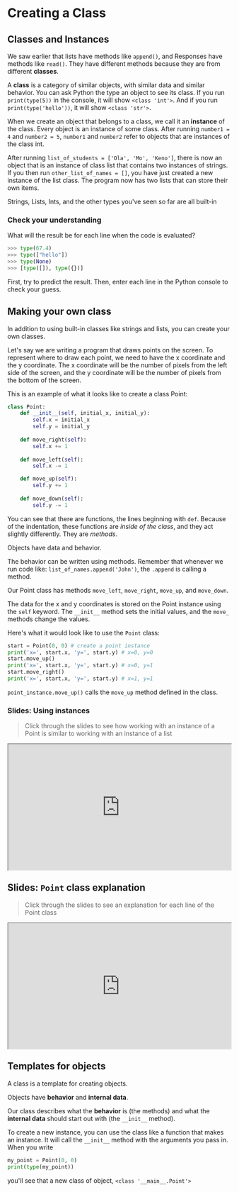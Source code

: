 # Creating a Class

## Classes and Instances

We saw earlier that lists have methods like `append()`, and Responses have methods like `read()`. They have different methods because they are from different **classes**.

A **class** is a category of similar objects, with similar data and similar behavior. You can ask Python the type an object to see its class. If you run `print(type(5))` in the console, it will show `<class 'int'>`. And if you run `print(type('hello'))`, it will show `<class 'str'>`. 

When we create an object that belongs to a class, we call it an **instance** of the class. Every object is an instance of some class. After running `number1 = 4` and `number2 = 5`, `number1` and `number2` refer to objects that are instances of the class int. 

After running `list_of_students = ['Ola', 'Mo', 'Keno']`, there is now an object that is an instance of class list that contains two instances of strings. If you then run `other_list_of_names = []`, you have just created a new instance of the list class. The program now has two lists that can store their own items.

Strings, Lists, Ints, and the other types you've seen so far are all built-in

### Check your understanding

What will the result be for each line when the code is evaluated?

```python
>>> type(67.4)
>>> type(["hello"])
>>> type(None)
>>> [type([]), type({})]
```

First, try to predict the result. Then, enter each line in the Python console to
check your guess.

## Making your own class

In addition to using built-in classes like strings and lists, you can create your own classes.

Let's say we are writing a program that draws points on the screen. To represent where to draw each point, we need to have the x coordinate and the y coordinate. The x coordinate will be the number of pixels from the left side of the screen, and the y coordinate will be the number of pixels from the bottom of the screen.

This is an example of what it looks like to create a class Point:

```python
class Point:
    def __init__(self, initial_x, initial_y):
        self.x = initial_x
        self.y = initial_y
    
    def move_right(self):
        self.x += 1
        
    def move_left(self):
        self.x -= 1

    def move_up(self):
        self.y += 1
        
    def move_down(self):
        self.y -= 1
```

You can see that there are functions, the lines beginning with `def`. Because of the indentation, these functions are _inside of the class_, and they act slightly differently. They are _methods_.

Objects have data and behavior. 


The behavior can be written using methods. Remember that whenever we run code like: `list_of_names.append('John')`, the `.append` is calling a method. 

Our Point class has methods `move_left`, `move_right`, `move_up`, and `move_down`. 

The data for the x and y coordinates is stored on the Point instance using the `self` keyword. The `__init__` method sets the initial values, and the `move_` methods change the values.

Here's what it would look like to use the `Point` class:

```python
start = Point(0, 0) # create a point instance
print('x=', start.x, 'y=', start.y) # x=0, y=0
start.move_up()
print('x=', start.x, 'y=', start.y) # x=0, y=1
start.move_right()
print('x=', start.x, 'y=', start.y) # x=1, y=1
```

`point_instance.move_up()` calls the `move_up` method defined in the class.

### Slides: Using instances

> Click through the slides to see how working with an instance of a Point is similar to working with an instance of a list

<div style="position: relative; padding-bottom: 56.25%; height: 0;"><iframe src="https://docs.google.com/presentation/d/e/2PACX-1vSIuZDGkNh2XEEMtJYZkxPqXVfp5KzbL9s3vT30KioiCSKJbq6nAVGdnlg-YjNl1FwncaSJFfYTuPFA/embed?start=false&loop=false&delayms=60000" allowfullscreen style="position: absolute; top: 0; left: 0; width: 100%; height: 100%;"></iframe></div>

## Slides: `Point` class explanation

> Click through the slides to see an explanation for each line of the Point class

<div style="position: relative; padding-bottom: 56.25%; height: 0;"><iframe src="https://docs.google.com/presentation/d/e/2PACX-1vRCq90ad0wfXUxI-PkR22m9Q91dJiSMQj3-z6Zg0QcE_C1qIJ4dApUKdWW1l9UnB0m-vkP98cQfMLsL/embed?start=false&loop=false&delayms=60000" allowfullscreen style="position: absolute; top: 0; left: 0; width: 100%; height: 100%;"></iframe></div>

## Templates for objects

A class is a template for creating objects.

Objects have **behavior** and **internal data**.

Our class describes what the **behavior** is (the methods) and what the **internal data** should start out with (the `__init__` method). 

To create a new instance, you can use the class like a function that makes an instance. It will call the `__init__` method with the arguments you pass in. When you write 

```python
my_point = Point(0, 0)
print(type(my_point))
```

you'll see that a new class of object, `<class '__main__.Point'>`
